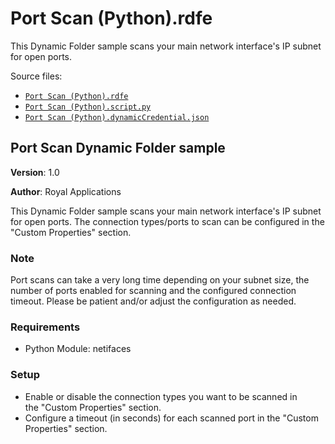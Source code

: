 # <a name="toc-Port-Scan-Python-rdfe"></a> Port Scan (Python).rdfe

This Dynamic Folder sample scans your main network interface's IP subnet for open ports.

Source files:

- [`Port Scan (Python).rdfe`](./Port%20Scan%20%28Python%29.rdfe)
- [`Port Scan (Python).script.py`](./Port%20Scan%20%28Python%29.script.py)
- [`Port Scan (Python).dynamicCredential.json`](./Port%20Scan%20%28Python%29.dynamicCredential.json)

## **Port Scan Dynamic Folder sample**

**Version**: 1.0

**Author**: Royal Applications

This Dynamic Folder sample scans your main network interface's IP subnet for open ports. The connection types/ports to scan can be configured in the "Custom Properties" section.

### **Note**

Port scans can take a very long time depending on your subnet size, the number of ports enabled for scanning and the configured connection timeout. Please be patient and/or adjust the configuration as needed.

### **Requirements**

- Python Module: netifaces

### **Setup**

- Enable or disable the connection types you want to be scanned in the "Custom Properties" section.
- Configure a timeout (in seconds) for each scanned port in the "Custom Properties" section.

